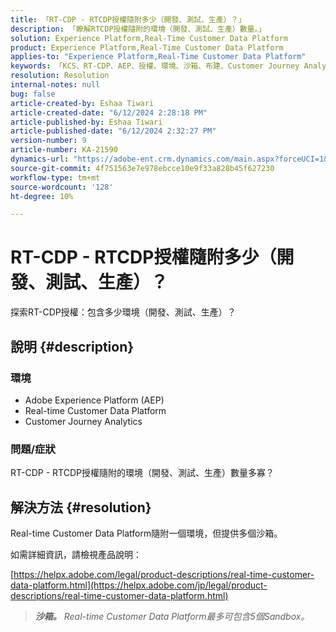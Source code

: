 ```yaml
---
title: 「RT-CDP - RTCDP授權隨附多少（開發、測試、生產）？」
description: 「瞭解RTCDP授權隨附的環境（開發、測試、生產）數量。」
solution: Experience Platform,Real-Time Customer Data Platform
product: Experience Platform,Real-Time Customer Data Platform
applies-to: "Experience Platform,Real-Time Customer Data Platform"
keywords: 「KCS、RT-CDP、AEP、授權、環境、沙箱、布建、Customer Journey Analytics、開發、測試、生產、Adobe Experience Platform」
resolution: Resolution
internal-notes: null
bug: false
article-created-by: Eshaa Tiwari
article-created-date: "6/12/2024 2:28:18 PM"
article-published-by: Eshaa Tiwari
article-published-date: "6/12/2024 2:32:27 PM"
version-number: 9
article-number: KA-21590
dynamics-url: "https://adobe-ent.crm.dynamics.com/main.aspx?forceUCI=1&pagetype=entityrecord&etn=knowledgearticle&id=4de709fe-c728-ef11-840a-6045bd029b18"
source-git-commit: 4f751563e7e978ebcce10e9f33a828b45f627230
workflow-type: tm+mt
source-wordcount: '128'
ht-degree: 10%

---
```


# RT-CDP - RTCDP授權隨附多少（開發、測試、生產）？


探索RT-CDP授權：包含多少環境（開發、測試、生產）？

## 說明 {#description}


### <b>環境</b>

- Adobe Experience Platform (AEP)
- Real-time Customer Data Platform
- Customer Journey Analytics


### <b>問題/症狀</b>

RT-CDP - RTCDP授權隨附的環境（開發、測試、生產）數量多寡？


## 解決方法 {#resolution}


Real-time Customer Data Platform隨附一個環境，但提供多個沙箱。

如需詳細資訊，請檢視產品說明：

[https://helpx.adobe.com/legal/product-descriptions/real-time-customer-data-platform.html](https://helpx.adobe.com/jp/legal/product-descriptions/real-time-customer-data-platform.html)


> <b>*沙箱。</b> Real-time Customer Data Platform最多可包含5個Sandbox。*


